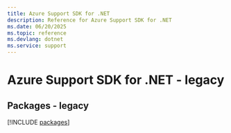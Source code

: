 ```yaml
---
title: Azure Support SDK for .NET
description: Reference for Azure Support SDK for .NET
ms.date: 06/20/2025
ms.topic: reference
ms.devlang: dotnet
ms.service: support
---
```

# Azure Support SDK for .NET - legacy
## Packages - legacy
[!INCLUDE [packages](support-index.md)]